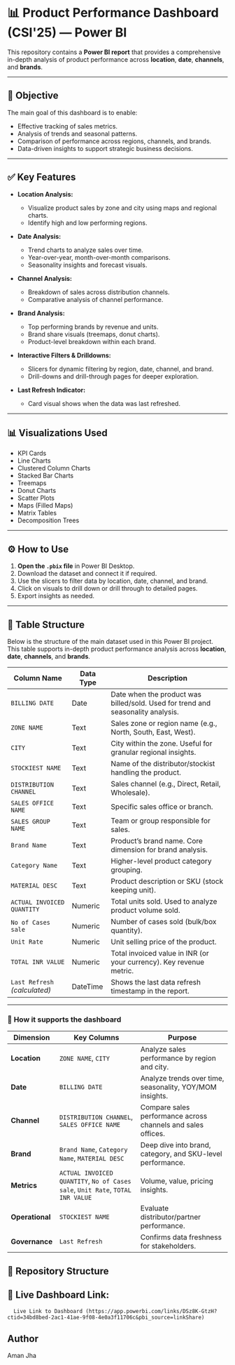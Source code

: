 # 📊 Product Performance Dashboard (CSI'25)  — Power BI

This repository contains a **Power BI report** that provides a comprehensive in-depth analysis of product performance across **location**, **date**, **channels**, and **brands**.

---

## 📌 **Objective**

The main goal of this dashboard is to enable:
- Effective tracking of sales metrics.
- Analysis of trends and seasonal patterns.
- Comparison of performance across regions, channels, and brands.
- Data-driven insights to support strategic business decisions.

---

## ✅ **Key Features**

- **Location Analysis:**  
  - Visualize product sales by zone and city using maps and regional charts.
  - Identify high and low performing regions.

- **Date Analysis:**  
  - Trend charts to analyze sales over time.
  - Year-over-year, month-over-month comparisons.
  - Seasonality insights and forecast visuals.

- **Channel Analysis:**  
  - Breakdown of sales across distribution channels.
  - Comparative analysis of channel performance.

- **Brand Analysis:**  
  - Top performing brands by revenue and units.
  - Brand share visuals (treemaps, donut charts).
  - Product-level breakdown within each brand.

- **Interactive Filters & Drilldowns:**  
  - Slicers for dynamic filtering by region, date, channel, and brand.
  - Drill-downs and drill-through pages for deeper exploration.

- **Last Refresh Indicator:**  
  - Card visual shows when the data was last refreshed.

---

## 📊 **Visualizations Used**

- KPI Cards
- Line Charts
- Clustered Column Charts
- Stacked Bar Charts
- Treemaps
- Donut Charts
- Scatter Plots
- Maps (Filled Maps)
- Matrix Tables
- Decomposition Trees

---

## ⚙️ **How to Use**

1. **Open the `.pbix` file** in Power BI Desktop.
2. Download the dataset and connect it if required.
3. Use the slicers to filter data by location, date, channel, and brand.
4. Click on visuals to drill down or drill through to detailed pages.
5. Export insights as needed.

---

## 📑 Table Structure

Below is the structure of the main dataset used in this Power BI project.  
This table supports in-depth product performance analysis across **location**, **date**, **channels**, and **brands**.

| **Column Name**              | **Data Type** | **Description**                                                                 |
|------------------------------|----------------|---------------------------------------------------------------------------------|
| `BILLING DATE`               | Date           | Date when the product was billed/sold. Used for trend and seasonality analysis. |
| `ZONE NAME`                  | Text           | Sales zone or region name (e.g., North, South, East, West).                     |
| `CITY`                       | Text           | City within the zone. Useful for granular regional insights.                    |
| `STOCKIEST NAME`             | Text           | Name of the distributor/stockist handling the product.                          |
| `DISTRIBUTION CHANNEL`       | Text           | Sales channel (e.g., Direct, Retail, Wholesale).                                |
| `SALES OFFICE NAME`          | Text           | Specific sales office or branch.                                                |
| `SALES GROUP NAME`           | Text           | Team or group responsible for sales.                                            |
| `Brand Name`                 | Text           | Product’s brand name. Core dimension for brand analysis.                        |
| `Category Name`              | Text           | Higher-level product category grouping.                                         |
| `MATERIAL DESC`              | Text           | Product description or SKU (stock keeping unit).                                |
| `ACTUAL INVOICED QUANTITY`   | Numeric        | Total units sold. Used to analyze product volume sold.                          |
| `No of Cases sale`           | Numeric        | Number of cases sold (bulk/box quantity).                                       |
| `Unit Rate`                  | Numeric        | Unit selling price of the product.                                              |
| `TOTAL INR VALUE`            | Numeric        | Total invoiced value in INR (or your currency). Key revenue metric.             |
| `Last Refresh` *(calculated)* | DateTime       | Shows the last data refresh timestamp in the report.                            |

---

### 🔑 **How it supports the dashboard**

| **Dimension** | **Key Columns**                                     | **Purpose**                                                   |
|---------------|-----------------------------------------------------|---------------------------------------------------------------|
| **Location**  | `ZONE NAME`, `CITY`                                 | Analyze sales performance by region and city.                 |
| **Date**      | `BILLING DATE`                                      | Analyze trends over time, seasonality, YOY/MOM insights.      |
| **Channel**   | `DISTRIBUTION CHANNEL`, `SALES OFFICE NAME`         | Compare sales performance across channels and sales offices.  |
| **Brand**     | `Brand Name`, `Category Name`, `MATERIAL DESC`      | Deep dive into brand, category, and SKU-level performance.    |
| **Metrics**   | `ACTUAL INVOICED QUANTITY`, `No of Cases sale`, `Unit Rate`, `TOTAL INR VALUE` | Volume, value, pricing insights.                              |
| **Operational** | `STOCKIEST NAME`                                  | Evaluate distributor/partner performance.                     |
| **Governance** | `Last Refresh`                                     | Confirms data freshness for stakeholders.                     |

## 📁 **Repository Structure**

## 🔗 Live Dashboard Link:
      Live Link to Dashboard (https://app.powerbi.com/links/DSz8K-GtzH?ctid=34bd8bed-2ac1-41ae-9f08-4e0a3f11706c&pbi_source=linkShare)

## Author
   Aman Jha
